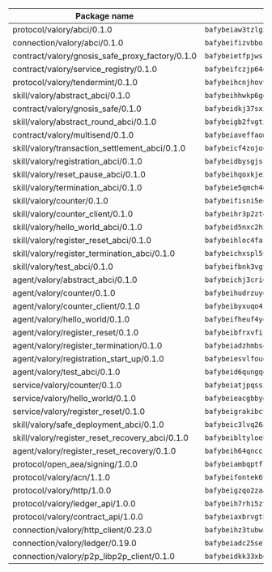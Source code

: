 | Package name                                                  | Package hash                                                  |
| ------------------------------------------------------------- | ------------------------------------------------------------- |
| protocol/valory/abci/0.1.0                                    | `bafybeiaw3tzlg3rkvnn5fcufblktmfwngmxugn4yo7pyjp76zz6aqtqcay` |
| connection/valory/abci/0.1.0                                  | `bafybeifizvbborkmrfx6ur663c6cxzwzptu3ejgjxnu7sjozuaqrudg7um` |
| contract/valory/gnosis_safe_proxy_factory/0.1.0               | `bafybeietfpjwsrhjbamd3wv7io7eeuyxjytgez6cagjc44sx23cugsfkju` |
| contract/valory/service_registry/0.1.0                        | `bafybeifczjp64q2splroc6vgmjnqfauzyuv43f6kfodxrdt2gc2pwtwvcm` |
| protocol/valory/tendermint/0.1.0                              | `bafybeihcnjhovvyyfbkuw5sjyfx2lfd4soeocfqzxz54g67333m6nk5gxq` |
| skill/valory/abstract_abci/0.1.0                              | `bafybeihhwkp6ggbsmaowlhagfdakrjmrrrcq4rzpszuaegfap5ukdrrdcm` |
| contract/valory/gnosis_safe/0.1.0                             | `bafybeidkj37sx2kcdut2hzohfrlpdbzg5mtc2jegk5g5rzktyb7fh4lwf4` |
| skill/valory/abstract_round_abci/0.1.0                        | `bafybeigb2fvgtx4hkjgmjvq2fs5mpcbjerxw7b5xzssmtxdghumpvxncay` |
| contract/valory/multisend/0.1.0                               | `bafybeiaveffaomsnmsc5hx62o77u7ilma6eipox7m5lrwa56737ektva3i` |
| skill/valory/transaction_settlement_abci/0.1.0                | `bafybeicf4zojoqfeo6lbjmr4bfbrebm26q7fx3x2noanzvhokellvxj4ma` |
| skill/valory/registration_abci/0.1.0                          | `bafybeidbysgjszdf6sbby6lgtd2c3qthsk3dtgrr2qtyktoqpcjrhyzqnq` |
| skill/valory/reset_pause_abci/0.1.0                           | `bafybeihqoxkje5sgmfrp3nnsxudwqo2w5aa2eq7sjisvieg5bgntvuyeme` |
| skill/valory/termination_abci/0.1.0                           | `bafybeie5qmch4gj5cvmdph5kngdm3pc6w5enhpmsllsd4xkx5mgs623wba` |
| skill/valory/counter/0.1.0                                    | `bafybeifisni5eqldoxz6mjwiw7fzryoicqhv65qwtq23ucqo55fxas6w2m` |
| skill/valory/counter_client/0.1.0                             | `bafybeihr3p2ztqpbgzuo4xi7gwq4hjcc3khibirritnxkajaugshlzxjke` |
| skill/valory/hello_world_abci/0.1.0                           | `bafybeid5nxc2h5bzsgfjnvoa7v3hgplb6e3zm457x6tdydswpxivskwtde` |
| skill/valory/register_reset_abci/0.1.0                        | `bafybeihloc4fafxl44ayfshwngxc25kohy2azfbtcikcef77viiqn4utfi` |
| skill/valory/register_termination_abci/0.1.0                  | `bafybeichxspl5ut3bqrj63hj5hgaybc6jnpatfr7owtzrwynkmswfgmfqq` |
| skill/valory/test_abci/0.1.0                                  | `bafybeifbnk3vgtozpftpn3sjf267rhknj36wsqll3k6lcphkktko2p2o6m` |
| agent/valory/abstract_abci/0.1.0                              | `bafybeichj3cri6gmoqfy2sr4osepi3j6gydotkrqicsrbljdbvth2unske` |
| agent/valory/counter/0.1.0                                    | `bafybeihudrzuydzomzzfimdeo4osvjwolqye6wqazdycr7ks32kx4sb3vi` |
| agent/valory/counter_client/0.1.0                             | `bafybeibyxuqo4itomksd6wvr3loblr2ba4jxa4x3wvtgr3rofpl5xueaaa` |
| agent/valory/hello_world/0.1.0                                | `bafybeifheuf4yg4bszrbmcjpjmjgl4bejh3md4wcxffjokaeigdg4ixonq` |
| agent/valory/register_reset/0.1.0                             | `bafybeibfrxvfijxjgnj6oo3niu6kmpenoddnnmkz3kzffgu23dshwglrci` |
| agent/valory/register_termination/0.1.0                       | `bafybeiadzhmbs4ijeiybvshw3x3xvgoze3ys6nkicobtpraqo5le7f6glu` |
| agent/valory/registration_start_up/0.1.0                      | `bafybeiesvlfoudn7t3sihkwl6kcjcbrzoudevukyaskwh326y4c3hrgx5i` |
| agent/valory/test_abci/0.1.0                                  | `bafybeid6qungqgacnzyki26uoscl6pjyjca7yhavag2d6ync2h7yntnr64` |
| service/valory/counter/0.1.0                                  | `bafybeiatjpqssigagb5ergjehn5xietc25pff5aviezn3sct53rcs54y3m` |
| service/valory/hello_world/0.1.0                              | `bafybeieacgbbygisuqdcfd46w26ptfj5qhkjtgveeojo67oz2iudzglxmq` |
| service/valory/register_reset/0.1.0                           | `bafybeigrakibcy4wbq2taa52kf2zgkv3bxrsx5nlrjxm2nrw2w6lugtspu` |
| skill/valory/safe_deployment_abci/0.1.0                       | `bafybeic3lvq26av62ww32buen3rdwgieirmccauhuyu6y527pdhqejeno4` |
| skill/valory/register_reset_recovery_abci/0.1.0               | `bafybeibltyloehxodxp7fnvvm6bpdkomg5rkcl2uiaky6ivqrb55jfjdni` |
| agent/valory/register_reset_recovery/0.1.0                    | `bafybeih64qnccsm6ced2pq7arh3yrrb6qhcsad36p24ser5ajxjgh6hio4` |
| protocol/open_aea/signing/1.0.0                               | `bafybeiambqptflge33eemdhis2whik67hjplfnqwieoa6wblzlaf7vuo44` |
| protocol/valory/acn/1.1.0                                     | `bafybeifontek6tvaecatoauiule3j3id6xoktpjubvuqi3h2jkzqg7zh7a` |
| protocol/valory/http/1.0.0                                    | `bafybeigzqo2zaakcjtzzsm6dh4x73v72xg6ctk6muyp5uq5ueb7y34fbxy` |
| protocol/valory/ledger_api/1.0.0                              | `bafybeih7rhi5zvfvwakx5ifgxsz2cfipeecsh7bm3gnudjxtvhrygpcftq` |
| protocol/valory/contract_api/1.0.0                            | `bafybeiaxbrvgtbdrh4lslskuxyp4awyr4whcx3nqq5yrr6vimzsxg5dy64` |
| connection/valory/http_client/0.23.0                          | `bafybeihz3tubwado7j3wlivndzzuj3c6fdsp4ra5r3nqixn3ufawzo3wii` |
| connection/valory/ledger/0.19.0                               | `bafybeiadc25se7dgnn4mufztwpzdono4xsfs45qknzdqyi3gckn6ccuv44` |
| connection/valory/p2p_libp2p_client/0.1.0                     | `bafybeidkk33xbga54szmitk6uwsi3ef56hbbdbuasltqtiyki34hgfpnxa` |
